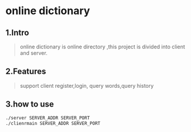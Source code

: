 # online dictionary
## 1.Intro
>online dictionary is online directory ,this project is divided into client and server.
## 2.Features
>support client register,login, query words,query history
## 3.how to use
```bash
./server SERVER_ADDR SERVER_PORT
./clienrmain SERVER_ADDR SERVER_PORT
```
